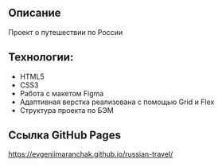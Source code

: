 ## Описание

Проект о путешествии по России

## Технологии:
- HTML5
- CSS3
- Работа с макетом Figma
- Адаптивная верстка реализована с помощью Grid и Flex
- Структура проекта по БЭМ


## Ссылка GitHub Pages
https://evgeniimaranchak.github.io/russian-travel/